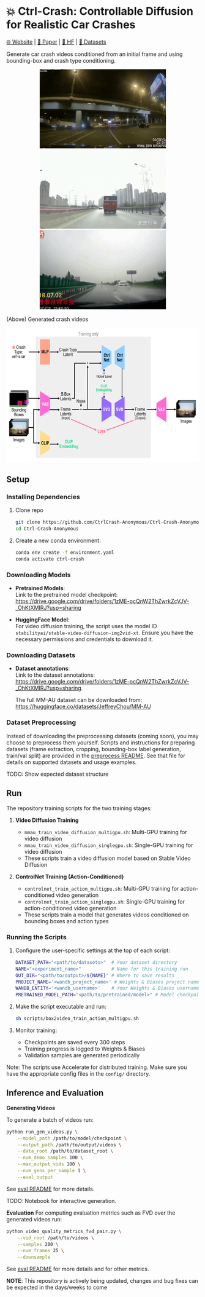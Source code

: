 # 💥 Ctrl-Crash: Controllable Diffusion for Realistic Car Crashes

[🌐 Website](https://anthonygosselin.github.io/Ctrl-Crash-ProjectPage/) | [📄 Paper](https://arxiv.org/abs/2506.00227) | [🤗 HF](https://huggingface.co/AnthonyGosselin/Ctrl-Crash) | [🔗 Datasets](https://drive.google.com/drive/folders/1KUK121nhS-3HapypGbcg7D-JAolqes5h)

Generate car crash videos conditioned from an initial frame and using bounding-box and crash type conditioning.

<p align="center">
   <img src="etc/genvid_57_11_04453.gif" width="330">
   <img src="etc/genvid_64_48_08386.gif" width="330">
   <img src="etc/genvid_87_21_08924.gif" width="330">
</p>
(Above) Generated crash videos

<p align="center">
<img src="etc/architecture_figure.png" height=350>
</p>

## Setup

### Installing Dependencies

1. Clone repo
   ```bash
   git clone https://github.com/CtrlCrash-Anonymous/Ctrl-Crash-Anonymous.git
   cd Ctrl-Crash-Anonymous
   ```

2. Create a new conda environment:
   ```bash
   conda env create -f environment.yaml
   conda activate ctrl-crash
   ```

### Downloading Models

- **Pretrained Models**:  
  Link to the pretrained model checkpoint: https://drive.google.com/drive/folders/1zME-pcQnW2ThZwrkZcVJV-_OhKtXMIRJ?usp=sharing

- **HuggingFace Model**:  
  For video diffusion training, the script uses the model ID `stabilityai/stable-video-diffusion-img2vid-xt`. Ensure you have the necessary permissions and credentials to download it.


### Downloading Datasets

- **Dataset annotations**:  
  Link to the dataset annotations: https://drive.google.com/drive/folders/1zME-pcQnW2ThZwrkZcVJV-_OhKtXMIRJ?usp=sharing.

  The full MM-AU dataset can be downloaded from: https://huggingface.co/datasets/JeffreyChou/MM-AU

### Dataset Preprocessing

Instead of downloading the preprocessing datasets (coming soon), you may choose to preprocess them yourself. Scripts and instructions for preparing datasets (frame extraction, cropping, bounding-box label generation, train/val split) are provided in the [preprocess README](src/preprocess/README.md). See that file for details on supported datasets and usage examples.

TODO: Show expected dataset structure

## Run

The repository training scripts for the two training stages:

1. **Video Diffusion Training**
   - `mmau_train_video_diffusion_multigpu.sh`: Multi-GPU training for video diffusion
   - `mmau_train_video_diffusion_singlegpu.sh`: Single-GPU training for video diffusion
   - These scripts train a video diffusion model based on Stable Video Diffusion

2. **ControlNet Training (Action-Conditioned)**
   - `controlnet_train_action_multigpu.sh`: Multi-GPU training for action-conditioned video generation
   - `controlnet_train_action_singlegpu.sh`: Single-GPU training for action-conditioned video generation
   - These scripts train a model that generates videos conditioned on bounding boxes and action types

### Running the Scripts

1. Configure the user-specific settings at the top of each script:
   ```bash
   DATASET_PATH="<path/to/datasets>"  # Your dataset directory
   NAME="<experiment_name>"           # Name for this training run
   OUT_DIR="<path/to/output>/${NAME}" # Where to save results
   PROJECT_NAME='<wandb_project_name>' # Weights & Biases project name
   WANDB_ENTITY='<wandb_username>'    # Your Weights & Biases username
   PRETRAINED_MODEL_PATH="<path/to/pretrained/model>" # Model checkpoint path
   ```

2. Make the script executable and run:
   ```bash
   sh scripts/box2video_train_action_multigpu.sh
   ```

3. Monitor training:
   - Checkpoints are saved every 300 steps
   - Training progress is logged to Weights & Biases
   - Validation samples are generated periodically

Note: The scripts use Accelerate for distributed training. Make sure you have the appropriate config files in the `config/` directory.

## Inference and Evaluation

**Generating Videos**

To generate a batch of videos run:

```bash
python run_gen_videos.py \
    --model_path /path/to/model/checkpoint \
    --output_path /path/to/output/videos \
    --data_root /path/to/dataset_root \
    --num_demo_samples 100 \
    --max_output_vids 100 \
    --num_gens_per_sample 1 \
    --eval_output
```

See [eval README](src/eval/README.md#video-generation) for more details.

TODO: Notebook for interactive generation.

**Evaluation**
For computing evaluation metrics such as FVD over the generated videos run:

```bash
python video_quality_metrics_fvd_pair.py \
    --vid_root /path/to/videos \
    --samples 200 \
    --num_frames 25 \
    --downsample
```

See [eval README](src/eval/README.md) for more details and for other metrics.


**NOTE**: This repository is actively being updated, changes and bug fixes can be expected in the days/weeks to come
